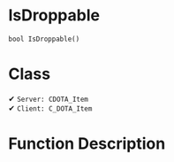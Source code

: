 # IsDroppable
```
bool IsDroppable()
```
# Class
✔ `Server: CDOTA_Item`  
✔ `Client: C_DOTA_Item`  

# Function Description

